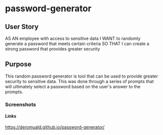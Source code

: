# password-generator

## User Story
AS AN employee with access to sensitive data
I WANT to randomly generate a password that meets certain criteria
SO THAT I can create a strong password that provides greater security

## Purpose

This random password generator is tool that can be used to provide greater security to sensitive data. This was done through a series of prompts that will ultimately select a password based on the user's answer to the prompts.

### Screenshots


#### Links
https://deromuald.github.io/password-generator/



